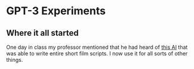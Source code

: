 # GPT-3 Experiments

## Where it all started

One day in class my professor mentioned that he had heard of [this AI](https://openai.com/api/) that was able to write entire short film scripts. I now use it for all sorts of other things.